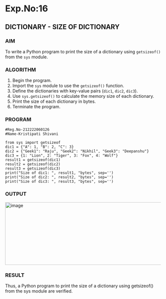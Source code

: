 # Exp.No:16  
## DICTIONARY - SIZE OF DICTIONARY


### AIM  
To write a Python program to print the size of a dictionary using `getsizeof()` from the `sys` module.

### ALGORITHM

1. Begin the program.  
2. Import the `sys` module to use the `getsizeof()` function.  
3. Define the dictionaries with key-value pairs (`dic1`, `dic2`, `dic3`).  
4. Use `sys.getsizeof()` to calculate the memory size of each dictionary.  
5. Print the size of each dictionary in bytes.  
6. Terminate the program.

### PROGRAM

```
#Reg.No-212222060126
#Name-Kristipati Shivani

from sys import getsizeof
dic1 = {"A": 1, "B": 2, "C": 3}
dic2 = {"Geek1": "Raju", "Geek2": "Nikhil", "Geek3": "Deepanshu"}
dic3 = {1: "Lion", 2: "Tiger", 3: "Fox", 4: "Wolf"}
result1 = getsizeof(dic1)
result2 = getsizeof(dic2)
result3 = getsizeof(dic3)
print("Size of dic1: ", result1, "bytes", sep='')
print("Size of dic2: ", result2, "bytes", sep='')
print("Size of dic3: ", result3, "bytes", sep='')

```

### OUTPUT
<img width="674" height="203" alt="image" src="https://github.com/user-attachments/assets/beb33c1b-2a2b-4849-81df-6add0b9d1170" />


### RESULT
Thus, a Python program to print the size of a dictionary using getsizeof() from the sys module are verified.

